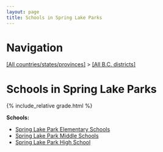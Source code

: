 ```yaml
---
layout: page
title: Schools in Spring Lake Parks
---
```

# Navigation

[[All countries/states/provinces]](../..) > [[All B.C. districts]](..)

# Schools in Spring Lake Parks

{% include_relative grade.html %}

**Schools:**

- [Spring Lake Park Elementary Schools](Spring_Lake_Park_Elementary_Schools.md)
- [Spring Lake Park Middle Schools](Spring_Lake_Park_Middle_Schools.md)
- [Spring Lake Park High School](Spring_Lake_Park_High_School.md)
